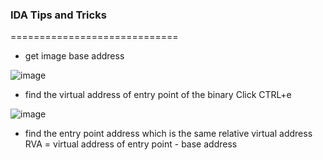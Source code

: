 
### IDA Tips and Tricks
=============================

- get image base address

![image](https://user-images.githubusercontent.com/8508996/155207214-f07d5d89-f9db-4031-9dda-6f37d41f0ea2.png)

- find the virtual address of entry point of the binary 
Click CTRL+e

![image](https://user-images.githubusercontent.com/8508996/155207363-b49c588a-c500-4d07-b044-b70a029f8b37.png)

- find the entry point address which is the same relative virtual address 
RVA = virtual address of entry point - base address
